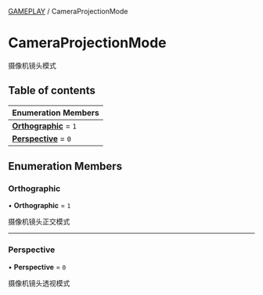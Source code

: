 [GAMEPLAY](../groups/Core.GAMEPLAY.md) / CameraProjectionMode

# CameraProjectionMode <Badge type="tip" text="Enumeration" /> <Score text="CameraProjectionMode" />

摄像机镜头模式

## Table of contents

| Enumeration Members |
| :-----|
| **[Orthographic](mw.CameraProjectionMode.md#orthographic)** = ``1`` <br> |
| **[Perspective](mw.CameraProjectionMode.md#perspective)** = ``0`` <br> |

## Enumeration Members

### Orthographic <Score text="Orthographic" /> 

• **Orthographic** = ``1``

摄像机镜头正交模式

___

### Perspective <Score text="Perspective" /> 

• **Perspective** = ``0``

摄像机镜头透视模式
